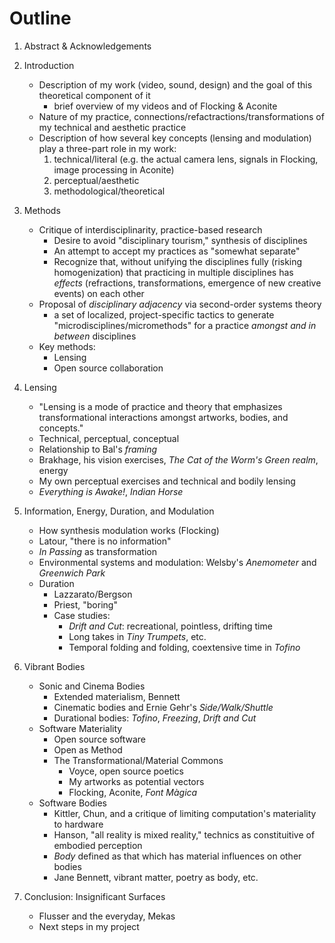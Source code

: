 # Outline

1. Abstract & Acknowledgements
2. Introduction
    * Description of my work (video, sound, design) and the goal of this theoretical component of it
        * brief overview of my videos and of Flocking & Aconite
    * Nature of my practice, connections/refactractions/transformations of my technical and aesthetic practice
    * Description of how several key concepts (lensing and modulation) play a three-part role in my work:
        1. technical/literal (e.g. the actual camera lens, signals in Flocking, image processing in Aconite)
        2. perceptual/aesthetic
        3. methodological/theoretical
3. Methods
    * Critique of interdisciplinarity, practice-based research
        * Desire to avoid "disciplinary tourism," synthesis of disciplines
        * An attempt to accept my practices as "somewhat separate"
        * Recognize that, without unifying the disciplines fully (risking homogenization) that practicing in multiple disciplines has _effects_ (refractions, transformations, emergence of new creative events) on each other
    * Proposal of _disciplinary adjacency_ via second-order systems theory
        * a set of localized, project-specific tactics to generate "microdisciplines/micromethods" for a practice _amongst and in between_ disciplines
    * Key methods:
        * Lensing
        * Open source collaboration
2. Lensing
    * "Lensing is a mode of practice and theory that emphasizes transformational interactions amongst artworks, bodies, and concepts."
    * Technical, perceptual, conceptual
    * Relationship to Bal's _framing_
    * Brakhage, his vision exercises, _The Cat of the Worm's Green realm_, energy
    * My own perceptual exercises and technical and bodily lensing
    * _Everything is Awake!_, _Indian Horse_
3. Information, Energy, Duration, and Modulation
    * How synthesis modulation works (Flocking)
    * Latour, "there is no information"
    * _In Passing_ as transformation
    * Environmental systems and modulation: Welsby's _Anemometer_ and _Greenwich Park_
    * Duration
        * Lazzarato/Bergson
        * Priest, "boring"
        * Case studies:
            * _Drift and Cut_: recreational, pointless, drifting time
            * Long takes in _Tiny Trumpets_, etc.
            * Temporal folding and folding, coextensive time in _Tofino_
4. Vibrant Bodies
    * Sonic and Cinema Bodies
        * Extended materialism, Bennett
        * Cinematic bodies and Ernie Gehr's _Side/Walk/Shuttle_
        * Durational bodies: _Tofino_, _Freezing_, _Drift and Cut_
    * Software Materiality
        * Open source software
        * Open as Method
        * The Transformational/Material Commons
            * Voyce, open source poetics
            * My artworks as potential vectors
            * Flocking, Aconite, _Font Màgica_
    * Software Bodies
        * Kittler, Chun, and a critique of limiting computation's materiality to hardware
        * Hanson, "all reality is mixed reality," technics as constituitive of embodied perception
        * _Body_ defined as that which has material influences on other bodies
        * Jane Bennett, vibrant matter, poetry as body, etc.

5. Conclusion: Insignificant Surfaces
    * Flusser and the everyday, Mekas
    * Next steps in my project

